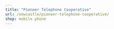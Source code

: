 ```yaml
---
title: "Pioneer Telephone Cooperative"
url: /newcastle/pioneer-telephone-cooperative/
shop: mobile phone
---
```

